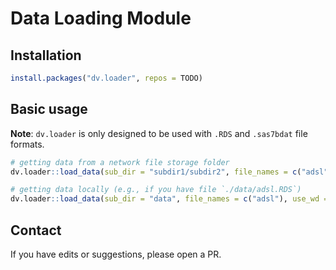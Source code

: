 # Data Loading Module

## Installation

```r
install.packages("dv.loader", repos = TODO)
```

## Basic usage

**Note**: `dv.loader` is only designed to be used with `.RDS` and `.sas7bdat` file formats.

```r
# getting data from a network file storage folder
dv.loader::load_data(sub_dir = "subdir1/subdir2", file_names = c("adsl", "adae"))
```

```r
# getting data locally (e.g., if you have file `./data/adsl.RDS`)
dv.loader::load_data(sub_dir = "data", file_names = c("adsl"), use_wd = T)
```

## Contact

If you have edits or suggestions, please open a PR.
